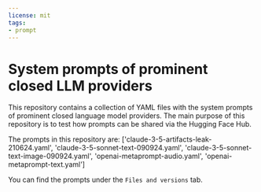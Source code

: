 ```yaml
---
license: mit
tags:
- prompt
---
```


# System prompts of prominent closed LLM providers

This repository contains a collection of YAML files with the system prompts of prominent closed language model providers. 
The main purpose of this repository is to test how prompts can be shared via the Hugging Face Hub. 

The prompts in this repository are: ['claude-3-5-artifacts-leak-210624.yaml', 'claude-3-5-sonnet-text-090924.yaml', 'claude-3-5-sonnet-text-image-090924.yaml', 'openai-metaprompt-audio.yaml', 'openai-metaprompt-text.yaml']

You can find the prompts under the `Files and versions` tab.